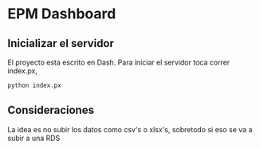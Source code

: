 # EPM Dashboard

## Inicializar el servidor
El proyecto esta escrito en Dash. Para iniciar el servidor toca correr index.px,

```bash
python index.px
```
## Consideraciones
La idea es no subir los datos como csv's o xlsx's, sobretodo si eso se va a subir a una RDS
